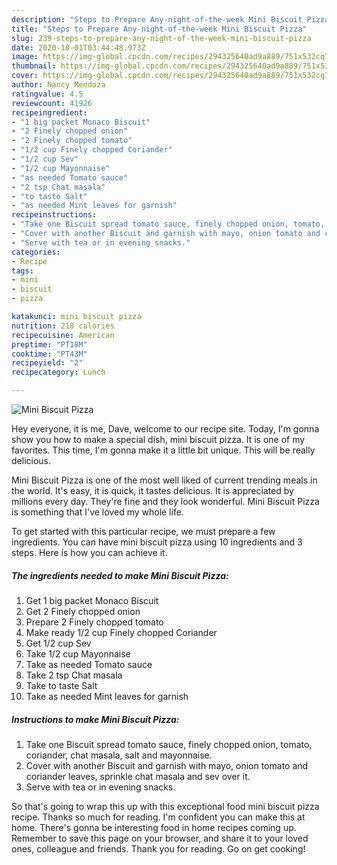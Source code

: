 ```yaml
---
description: "Steps to Prepare Any-night-of-the-week Mini Biscuit Pizza"
title: "Steps to Prepare Any-night-of-the-week Mini Biscuit Pizza"
slug: 239-steps-to-prepare-any-night-of-the-week-mini-biscuit-pizza
date: 2020-10-01T03:44:48.973Z
image: https://img-global.cpcdn.com/recipes/294325640ad9a889/751x532cq70/mini-biscuit-pizza-recipe-main-photo.jpg
thumbnail: https://img-global.cpcdn.com/recipes/294325640ad9a889/751x532cq70/mini-biscuit-pizza-recipe-main-photo.jpg
cover: https://img-global.cpcdn.com/recipes/294325640ad9a889/751x532cq70/mini-biscuit-pizza-recipe-main-photo.jpg
author: Nancy Mendoza
ratingvalue: 4.5
reviewcount: 41926
recipeingredient:
- "1 big packet Monaco Biscuit"
- "2 Finely chopped onion"
- "2 Finely chopped tomato"
- "1/2 cup Finely chopped Coriander"
- "1/2 cup Sev"
- "1/2 cup Mayonnaise"
- "as needed Tomato sauce"
- "2 tsp Chat masala"
- "to taste Salt"
- "as needed Mint leaves for garnish"
recipeinstructions:
- "Take one Biscuit spread tomato sauce, finely chopped onion, tomato, coriander, chat masala, salt and mayonnaise."
- "Cover with another Biscuit and garnish with mayo, onion tomato and coriander leaves, sprinkle chat masala and sev over it."
- "Serve with tea or in evening snacks."
categories:
- Recipe
tags:
- mini
- biscuit
- pizza

katakunci: mini biscuit pizza 
nutrition: 218 calories
recipecuisine: American
preptime: "PT18M"
cooktime: "PT43M"
recipeyield: "2"
recipecategory: Lunch

---
```



![Mini Biscuit Pizza](https://img-global.cpcdn.com/recipes/294325640ad9a889/751x532cq70/mini-biscuit-pizza-recipe-main-photo.jpg)

Hey everyone, it is me, Dave, welcome to our recipe site. Today, I'm gonna show you how to make a special dish, mini biscuit pizza. It is one of my favorites. This time, I'm gonna make it a little bit unique. This will be really delicious.



Mini Biscuit Pizza is one of the most well liked of current trending meals in the world. It's easy, it is quick, it tastes delicious. It is appreciated by millions every day. They're fine and they look wonderful. Mini Biscuit Pizza is something that I've loved my whole life.


To get started with this particular recipe, we must prepare a few ingredients. You can have mini biscuit pizza using 10 ingredients and 3 steps. Here is how you can achieve it.

<!--inarticleads1-->

##### The ingredients needed to make Mini Biscuit Pizza:

1. Get 1 big packet Monaco Biscuit
1. Get 2 Finely chopped onion
1. Prepare 2 Finely chopped tomato
1. Make ready 1/2 cup Finely chopped Coriander
1. Get 1/2 cup Sev
1. Take 1/2 cup Mayonnaise
1. Take as needed Tomato sauce
1. Take 2 tsp Chat masala
1. Take to taste Salt
1. Take as needed Mint leaves for garnish




<!--inarticleads2-->

##### Instructions to make Mini Biscuit Pizza:

1. Take one Biscuit spread tomato sauce, finely chopped onion, tomato, coriander, chat masala, salt and mayonnaise.
1. Cover with another Biscuit and garnish with mayo, onion tomato and coriander leaves, sprinkle chat masala and sev over it.
1. Serve with tea or in evening snacks.




So that's going to wrap this up with this exceptional food mini biscuit pizza recipe. Thanks so much for reading. I'm confident you can make this at home. There's gonna be interesting food in home recipes coming up. Remember to save this page on your browser, and share it to your loved ones, colleague and friends. Thank you for reading. Go on get cooking!
